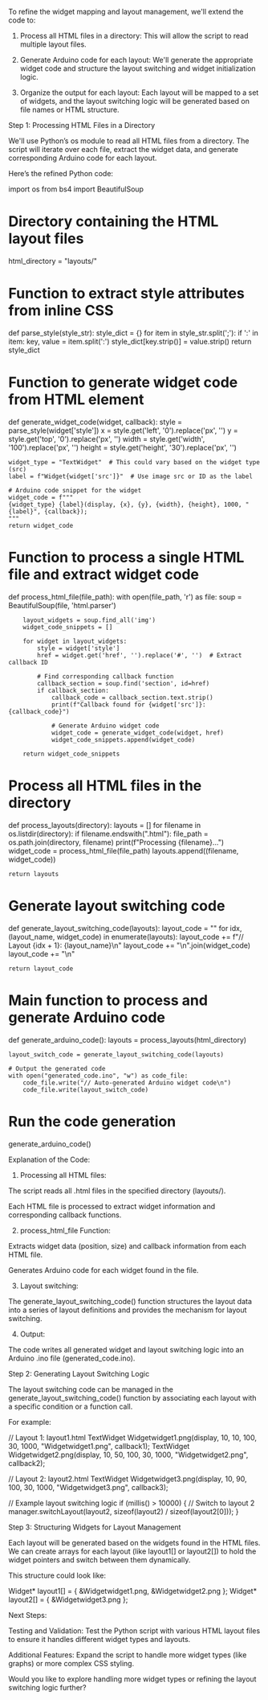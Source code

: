 To refine the widget mapping and layout management, we'll extend the code to:

1. Process all HTML files in a directory: This will allow the script to read multiple layout files.


2. Generate Arduino code for each layout: We'll generate the appropriate widget code and structure the layout switching and widget initialization logic.


3. Organize the output for each layout: Each layout will be mapped to a set of widgets, and the layout switching logic will be generated based on file names or HTML structure.



Step 1: Processing HTML Files in a Directory

We'll use Python’s os module to read all HTML files from a directory. The script will iterate over each file, extract the widget data, and generate corresponding Arduino code for each layout.

Here’s the refined Python code:

import os
from bs4 import BeautifulSoup

# Directory containing the HTML layout files
html_directory = "layouts/"

# Function to extract style attributes from inline CSS
def parse_style(style_str):
    style_dict = {}
    for item in style_str.split(';'):
        if ':' in item:
            key, value = item.split(':')
            style_dict[key.strip()] = value.strip()
    return style_dict

# Function to generate widget code from HTML element
def generate_widget_code(widget, callback):
    style = parse_style(widget['style'])
    x = style.get('left', '0').replace('px', '')
    y = style.get('top', '0').replace('px', '')
    width = style.get('width', '100').replace('px', '')
    height = style.get('height', '30').replace('px', '')
    
    widget_type = "TextWidget"  # This could vary based on the widget type (src)
    label = f"Widget{widget['src']}"  # Use image src or ID as the label
    
    # Arduino code snippet for the widget
    widget_code = f"""
    {widget_type} {label}(display, {x}, {y}, {width}, {height}, 1000, "{label}", {callback});
    """
    return widget_code

# Function to process a single HTML file and extract widget code
def process_html_file(file_path):
    with open(file_path, 'r') as file:
        soup = BeautifulSoup(file, 'html.parser')

        layout_widgets = soup.find_all('img')
        widget_code_snippets = []
        
        for widget in layout_widgets:
            style = widget['style']
            href = widget.get('href', '').replace('#', '')  # Extract callback ID
            
            # Find corresponding callback function
            callback_section = soup.find('section', id=href)
            if callback_section:
                callback_code = callback_section.text.strip()
                print(f"Callback found for {widget['src']}: {callback_code}")
                
                # Generate Arduino widget code
                widget_code = generate_widget_code(widget, href)
                widget_code_snippets.append(widget_code)

        return widget_code_snippets

# Process all HTML files in the directory
def process_layouts(directory):
    layouts = []
    for filename in os.listdir(directory):
        if filename.endswith(".html"):
            file_path = os.path.join(directory, filename)
            print(f"Processing {filename}...")
            widget_code = process_html_file(file_path)
            layouts.append((filename, widget_code))
    
    return layouts

# Generate layout switching code
def generate_layout_switching_code(layouts):
    layout_code = ""
    for idx, (layout_name, widget_code) in enumerate(layouts):
        layout_code += f"// Layout {idx + 1}: {layout_name}\n"
        layout_code += "\n".join(widget_code)
        layout_code += "\n"
    
    return layout_code

# Main function to process and generate Arduino code
def generate_arduino_code():
    layouts = process_layouts(html_directory)
    
    layout_switch_code = generate_layout_switching_code(layouts)
    
    # Output the generated code
    with open("generated_code.ino", "w") as code_file:
        code_file.write("// Auto-generated Arduino widget code\n")
        code_file.write(layout_switch_code)

# Run the code generation
generate_arduino_code()

Explanation of the Code:

1. Processing all HTML files:

The script reads all .html files in the specified directory (layouts/).

Each HTML file is processed to extract widget information and corresponding callback functions.



2. process_html_file Function:

Extracts widget data (position, size) and callback information from each HTML file.

Generates Arduino code for each widget found in the file.



3. Layout switching:

The generate_layout_switching_code() function structures the layout data into a series of layout definitions and provides the mechanism for layout switching.



4. Output:

The code writes all generated widget and layout switching logic into an Arduino .ino file (generated_code.ino).




Step 2: Generating Layout Switching Logic

The layout switching code can be managed in the generate_layout_switching_code() function by associating each layout with a specific condition or a function call.

For example:

// Layout 1: layout1.html
TextWidget Widgetwidget1.png(display, 10, 10, 100, 30, 1000, "Widgetwidget1.png", callback1);
TextWidget Widgetwidget2.png(display, 10, 50, 100, 30, 1000, "Widgetwidget2.png", callback2);

// Layout 2: layout2.html
TextWidget Widgetwidget3.png(display, 10, 90, 100, 30, 1000, "Widgetwidget3.png", callback3);

// Example layout switching logic
if (millis() > 10000) {
    // Switch to layout 2
    manager.switchLayout(layout2, sizeof(layout2) / sizeof(layout2[0]));
}

Step 3: Structuring Widgets for Layout Management

Each layout will be generated based on the widgets found in the HTML files. We can create arrays for each layout (like layout1[] or layout2[]) to hold the widget pointers and switch between them dynamically.

This structure could look like:

Widget* layout1[] = { &Widgetwidget1.png, &Widgetwidget2.png };
Widget* layout2[] = { &Widgetwidget3.png };

Next Steps:

Testing and Validation: Test the Python script with various HTML layout files to ensure it handles different widget types and layouts.

Additional Features: Expand the script to handle more widget types (like graphs) or more complex CSS styling.


Would you like to explore handling more widget types or refining the layout switching logic further?

